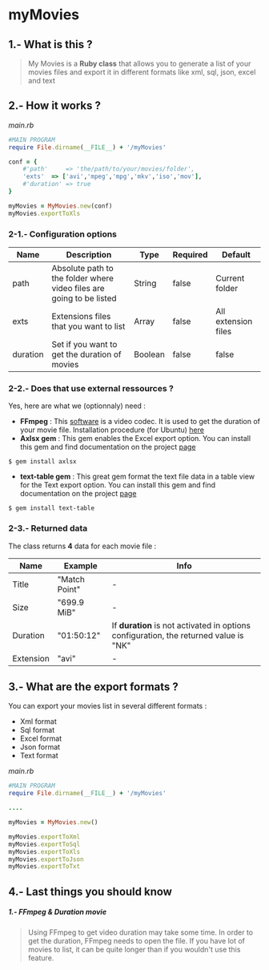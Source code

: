 myMovies
========

## 1.- What is this ?
> My Movies is a **Ruby class** that allows you to generate a list of your movies files and export it in different formats 
like xml, sql, json, excel and text

## 2.- How it works ?
*main.rb*
```ruby
#MAIN PROGRAM
require File.dirname(__FILE__) + '/myMovies'

conf = {
	#'path' 	=> 'the/path/to/your/movies/folder',
	'exts' 	=> ['avi','mpeg','mpg','mkv','iso','mov'],
	#'duration' => true
}

myMovies = MyMovies.new(conf)
myMovies.exportToXls
```

### 2-1.- Configuration options
| Name      | Description           | Type | Required  | Default |
| --------- | ------------- | ----- | ----- | ----- |
|path      |Absolute path to the folder where video files are going to be listed |String |false  | Current folder  |
|exts      |Extensions files that you want to list |Array |false |All extension files |
|duration  |Set if you want to get the duration of movies |Boolean |false |false |

### 2-2.- Does that use external ressources ?
Yes, here are what we (optionnaly) need :
* **FFmpeg** : This [software](http://www.ffmpeg.org/) is a video codec. It is used to get the duration of your movie file.
Installation procedure (for Ubuntu) [here](http://doc.ubuntu-fr.org/ffmpeg)
* **Axlsx gem** : This gem enables the Excel export option. You can install this gem and find documentation on the project [page](https://github.com/randym/axlsx)

```
$ gem install axlsx
```
* **text-table gem** : This great gem format the text file data in a table view for the Text export option. You can install this gem and find documentation on the project [page](https://github.com/aptinio/text-table)

```
$ gem install text-table
```

### 2-3.- Returned data

The class returns **4** data for each movie file :

| Name      | Example  | Info |
| --------- | -------- | ---- |
|Title      |"Match Point"|-|
|Size       |"699.9 MiB" |-|
|Duration   |"01:50:12" |If **duration** is not activated in options configuration, the returned value is "NK"|
|Extension  |"avi" |-|

## 3.- What are the export formats ?

You can export your movies list in several different formats : 
* Xml format
* Sql format
* Excel format
* Json format
* Text format

*main.rb*
```ruby
#MAIN PROGRAM
require File.dirname(__FILE__) + '/myMovies'

....

myMovies = MyMovies.new()

myMovies.exportToXml
myMovies.exportToSql
myMovies.exportToXls
myMovies.exportToJson
myMovies.exportToTxt
```

## 4.- Last things you should know
##### 1.- FFmpeg & Duration movie
> Using FFmpeg to get video duration may take some time. In order to get the duration, FFmpeg needs to open the file. If 
you have lot of movies to list, it can be quite longer than if you wouldn't use this feature.
